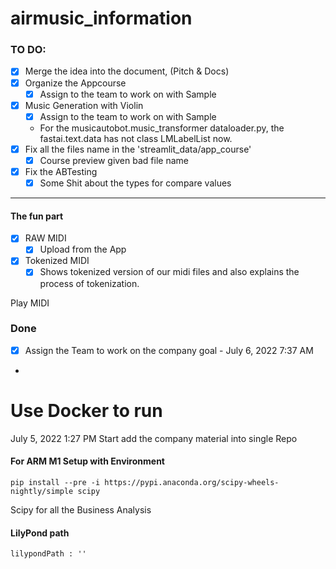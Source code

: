 # airmusic_information

### TO DO:

- [x] Merge the idea into the document, (Pitch & Docs)
- [x] Organize the Appcourse
    - [x] Assign to the team to work on with Sample
- [x] Music Generation with Violin
    - [x] Assign to the team to work on with Sample
    - For the musicautobot.music_transformer dataloader.py, the fastai.text.data has not class LMLabelList now.
- [x] Fix all the files name in the 'streamlit_data/app_course'
    - [x] Course preview given bad file name
- [x] Fix the ABTesting
    - [x] Some Shit about the types for compare values

---

#### The fun part

- [X] RAW MIDI
    - [X] Upload from the App
- [X] Tokenized MIDI
    - [X] Shows tokenized version of our midi files and also explains the process of tokenization.

Play MIDI

### Done

- [x] Assign the Team to work on the company goal - July 6, 2022 7:37 AM
-

# Use Docker to run

July 5, 2022 1:27 PM Start add the company material into single Repo

#### For ARM M1 Setup with Environment

```commandline
pip install --pre -i https://pypi.anaconda.org/scipy-wheels-nightly/simple scipy
```

Scipy for all the Business Analysis

#### LilyPond path

```
lilypondPath : ''

```
